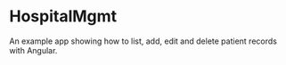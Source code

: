 # HospitalMgmt
An example app showing how to list, add, edit and delete patient records with Angular.
